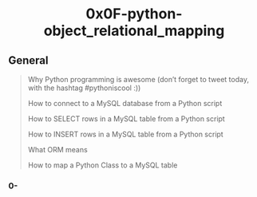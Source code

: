 <h1 align="center"> 0x0F-python-object_relational_mapping</h1>

## General
> Why Python programming is awesome (don’t forget to tweet today, with the hashtag #pythoniscool :))
>
> How to connect to a MySQL database from a Python script
>
> How to SELECT rows in a MySQL table from a Python script
>
> How to INSERT rows in a MySQL table from a Python script
>
> What ORM means
>
> How to map a Python Class to a MySQL table

### 0-
>

#
